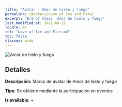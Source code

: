 ```yaml
---
title: "Avatar - Amor de hielo y fuego"
permalink: /Avatars/Love of Ice and Fire/
excerpt: "Era of Chaos  Amor de hielo y fuego"
last_modified_at: 2021-04-22
locale: es
ref: "Love of Ice and Fire.md"
toc: false
classes: wide
---
```

 ![Amor de hielo y fuego](/images/a/avatarFrame_28.png)

## Detalles

 **Descripción:** Marco de avatar de Amor de hielo y fuego 

 **Tips:** Se obtiene mediante la participación en eventos 

 **Is available:**  + 

